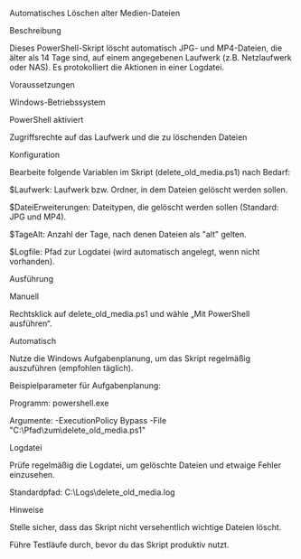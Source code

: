 Automatisches Löschen alter Medien-Dateien

Beschreibung

Dieses PowerShell-Skript löscht automatisch JPG- und MP4-Dateien, die älter als 14 Tage sind, auf einem angegebenen Laufwerk (z.B. Netzlaufwerk oder NAS). Es protokolliert die Aktionen in einer Logdatei.

Voraussetzungen

Windows-Betriebssystem

PowerShell aktiviert

Zugriffsrechte auf das Laufwerk und die zu löschenden Dateien

Konfiguration

Bearbeite folgende Variablen im Skript (delete_old_media.ps1) nach Bedarf:

$Laufwerk: Laufwerk bzw. Ordner, in dem Dateien gelöscht werden sollen.

$DateiErweiterungen: Dateitypen, die gelöscht werden sollen (Standard: JPG und MP4).

$TageAlt: Anzahl der Tage, nach denen Dateien als "alt" gelten.

$Logfile: Pfad zur Logdatei (wird automatisch angelegt, wenn nicht vorhanden).

Ausführung

Manuell

Rechtsklick auf delete_old_media.ps1 und wähle „Mit PowerShell ausführen“.

Automatisch

Nutze die Windows Aufgabenplanung, um das Skript regelmäßig auszuführen (empfohlen täglich).

Beispielparameter für Aufgabenplanung:

Programm: powershell.exe

Argumente: -ExecutionPolicy Bypass -File "C:\Pfad\zum\delete_old_media.ps1"

Logdatei

Prüfe regelmäßig die Logdatei, um gelöschte Dateien und etwaige Fehler einzusehen.

Standardpfad: C:\Logs\delete_old_media.log

Hinweise

Stelle sicher, dass das Skript nicht versehentlich wichtige Dateien löscht.

Führe Testläufe durch, bevor du das Skript produktiv nutzt.

